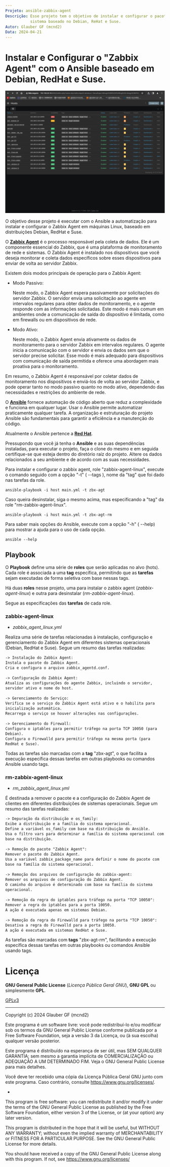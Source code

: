 ```yaml
---
Projeto: ansible-zabbix-agent
Descrição: Esse projeto tem o objetivo de instalar e configurar o pacote "zabbix-agent" em
           sistema baseado no Debian, ReHat e Suse.
Autor: Glauber GF (mcnd2)
Data: 2024-04-21
---
```


# Instalar e Configurar o "Zabbix Agent" com o Ansible baseado em Debian, RedHat e Suse.

![Image](https://github.com/glaubergf/ansible-zabbix-agent/blob/main/images/hosts_zabbix.png)

O objetivo desse projeto é executar com o Ansible a automatização para instalar e configurar o Zabbix Agent em máquinas Linux, baseado em distribuições Debian, RedHat e Suse.

O **[Zabbix Agent](https://www.zabbix.com/documentation/6.4/pt/manual/guides/monitor_linux?hl=Zabbix%2Cagent)** é o processo responsável pela coleta de dados. Ele é um componente essencial do Zabbix, que é uma plataforma de monitoramento de rede e sistemas. O Zabbix Agent é instalado nos dispositivos que você deseja monitorar e coleta dados específicos sobre esses dispositivos para enviar de volta ao servidor Zabbix.

Existem dois modos principais de operação para o Zabbix Agent:

* Modo Passivo:

  Neste modo, o Zabbix Agent espera passivamente por solicitações do servidor Zabbix. O servidor envia uma solicitação ao agente em intervalos regulares para obter dados de monitoramento, e o agente responde com as informações solicitadas. Este modo é mais comum em ambientes onde a comunicação de saída do dispositivo é limitada, como em firewalls ou em dispositivos de rede.

* Modo Ativo:

  Neste modo, o Zabbix Agent envia ativamente os dados de monitoramento para o servidor Zabbix em intervalos regulares. O agente inicia a comunicação com o servidor e envia os dados sem que o servidor precise solicitar. Esse modo é mais adequado para dispositivos com comunicação de saída permitida e oferece uma abordagem mais proativa para o monitoramento.

Em resumo, o Zabbix Agent é responsável por coletar dados de monitoramento nos dispositivos e enviá-los de volta ao servidor Zabbix, e pode operar tanto no modo passivo quanto no modo ativo, dependendo das necessidades e restrições do ambiente de rede.

O **[Ansible](https://docs.ansible.com/ansible/latest/getting_started/index.html)** fornece automação de código aberto que reduz a complexidade e funciona em qualquer lugar. Usar o Ansible permite automatizar praticamente qualquer tarefa. A organização e estruturação do projeto Ansible são fundamentais para garantir a eficiência e a manutenção do código.

Atualmente o Ansible pertence a **[Red Hat](https://www.redhat.com/pt-br/technologies/management/ansible)**.

Pressupondo que você já tenha o **Ansible** e as suas dependências instaladas, para executar o projeto, faça o clone do mesmo e em seguida certifique-se que esteja dentro do diretório raíz do projeto. Altere os dados relacionados a seu ambiente e de acordo com as suas necessidades.

Para instalar e configurar o zabbix agent, role "zabbix-agent-linux", execute o comando seguido com a opção "-t" ( --tags ), nome da "tag" que foi dado nas tarefas da role.

```
ansible-playbook -i host main.yml -t zbx-agt
```

Caso queira desinstalar, siga o mesmo acima, mas especificando a "tag" da role "rm-zabbix-agent-linux".

```
ansible-playbook -i host main.yml -t zbx-agt-rm
```

Para saber mais opções do Ansible, execute com a opção "-h" ( --help) para mostrar a ajuda para o uso de cada opção.

```
ansible --help
```

## Playbook

O **Playbook** define uma série de **roles** que serão aplicadas no alvo (hots). Cada role é associada a uma **tag** específica, permitindo que as **tarefas** sejam executadas de forma seletiva com base nessas tags.

Há duas **roles** nesse projeto, uma para instalar o zabbix agent (_zabbix-agent-linux_) e outra para desinstalar (_rm-zabbix-agent-linux_).

Segue as especificações das **tarefas** de cada role.

### zabbix-agent-linux

* _zabbix_agent_linux.yml_

Realiza uma série de tarefas relacionadas à instalação, configuração e gerenciamento do Zabbix Agent em diferentes sistemas operacionais (Debian, RedHat e Suse). Segue um resumo das tarefas realizadas:

    -> Instalação do Zabbix Agent:
    Instala o pacote do Zabbix Agent.
    Cria e configura o arquivo zabbix_agentd.conf.

    -> Configuração do Zabbix Agent:
    Atualiza as configurações do agente Zabbix, incluindo o servidor, servidor ativo e nome do host.

    -> Gerenciamento do Serviço:
    Verifica se o serviço do Zabbix Agent está ativo e o habilita para inicialização automática.
    Recarrega o serviço se houver alterações nas configurações.

    -> Gerenciamento do Firewall:
    Configura o iptables para permitir tráfego na porta TCP 10050 (para Debian).
    Configura o Firewalld para permitir tráfego na mesma porta (para RedHat e Suse).

Todas as tarefas são marcadas com a **tag** "zbx-agt", o que facilita a execução específica dessas tarefas em outras playbooks ou comandos Ansible usando tags.

### rm-zabbix-agent-linux

* _rm_zabbix_agent_linux.yml_

É destinada a remover o pacote e a configuração do Zabbix Agent de clientes em diferentes distribuições de sistemas operacionais. Segue um resumo das tarefas realizadas:

    -> Depuração da distribuição e os_family:
    Exibe a distribuição e a família do sistema operacional.
    Define a variável os_family com base na distribuição do Ansible.
    Usa o filtro vars para determinar a família do sistema operacional com base na distribuição.

    -> Remoção do pacote "Zabbix Agent":
    Remover o pacote do Zabbix Agent.
    Usa a variável zabbix_package_name para definir o nome do pacote com base na família do sistema operacional.

    -> Remoção dos arquivos de configuração do zabbix-agent:
    Remover os arquivos de configuração do Zabbix Agent.
    O caminho do arquivo é determinado com base na família do sistema operacional.

    -> Remoção da regra do iptables para tráfego na porta "TCP 10050":
    Remover a regra do iptables para a porta 10050.
    A ação é executada apenas em sistemas Debian.

    -> Remoção da regra do Firewalld para tráfego na porta "TCP 10050":
    Desativa a regra do Firewalld para a porta 10050.
    A ação é executada em sistemas RedHat e Suse.

As tarefas são marcadas com **tags** "zbx-agt-rm", facilitando a execução específica dessas tarefas em outras playbooks ou comandos Ansible usando tags.

# Licença

**GNU General Public License** (_Licença Pública Geral GNU_), **GNU GPL** ou simplesmente **GPL**.

[GPLv3](https://www.gnu.org/licenses/gpl-3.0.html)

------

Copyright (c) 2024 Glauber GF (mcnd2)

Este programa é um software livre: você pode redistribuí-lo e/ou modificar
sob os termos da GNU General Public License conforme publicada por
a Free Software Foundation, seja a versão 3 da Licença, ou
(à sua escolha) qualquer versão posterior.

Este programa é distribuído na esperança de ser útil,
mas SEM QUALQUER GARANTIA; sem mesmo a garantia implícita de
COMERCIALIZAÇÃO ou ADEQUAÇÃO A UM DETERMINADO FIM. Veja o
GNU General Public License para mais detalhes.

Você deve ter recebido uma cópia da Licença Pública Geral GNU
junto com este programa. Caso contrário, consulte <https://www.gnu.org/licenses/>.

*

This program is free software: you can redistribute it and/or modify
it under the terms of the GNU General Public License as published by
the Free Software Foundation, either version 3 of the License, or
(at your option) any later version.

This program is distributed in the hope that it will be useful,
but WITHOUT ANY WARRANTY; without even the implied warranty of
MERCHANTABILITY or FITNESS FOR A PARTICULAR PURPOSE.  See the
GNU General Public License for more details.

You should have received a copy of the GNU General Public License
along with this program.  If not, see <https://www.gnu.org/licenses/>